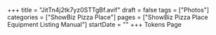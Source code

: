 +++
title = "JitTn4j2tk7yz0STTgBf.avif"
draft = false
tags = ["Photos"]
categories = ["ShowBiz Pizza Place"]
pages = ["ShowBiz Pizza Place Equipment Listing Manual"]
startDate = ""
+++
Tokens Page
